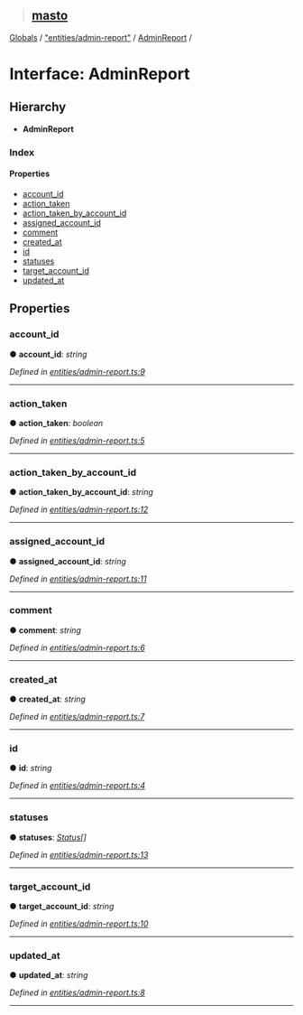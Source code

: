 > ## [masto](../README.md)

[Globals](../globals.md) / ["entities/admin-report"](../modules/_entities_admin_report_.md) / [AdminReport](_entities_admin_report_.adminreport.md) /

# Interface: AdminReport

## Hierarchy

* **AdminReport**

### Index

#### Properties

* [account_id](_entities_admin_report_.adminreport.md#account_id)
* [action_taken](_entities_admin_report_.adminreport.md#action_taken)
* [action_taken_by_account_id](_entities_admin_report_.adminreport.md#action_taken_by_account_id)
* [assigned_account_id](_entities_admin_report_.adminreport.md#assigned_account_id)
* [comment](_entities_admin_report_.adminreport.md#comment)
* [created_at](_entities_admin_report_.adminreport.md#created_at)
* [id](_entities_admin_report_.adminreport.md#id)
* [statuses](_entities_admin_report_.adminreport.md#statuses)
* [target_account_id](_entities_admin_report_.adminreport.md#target_account_id)
* [updated_at](_entities_admin_report_.adminreport.md#updated_at)

## Properties

###  account_id

● **account_id**: *string*

*Defined in [entities/admin-report.ts:9](https://github.com/neet/masto.js/blob/80b1796/src/entities/admin-report.ts#L9)*

___

###  action_taken

● **action_taken**: *boolean*

*Defined in [entities/admin-report.ts:5](https://github.com/neet/masto.js/blob/80b1796/src/entities/admin-report.ts#L5)*

___

###  action_taken_by_account_id

● **action_taken_by_account_id**: *string*

*Defined in [entities/admin-report.ts:12](https://github.com/neet/masto.js/blob/80b1796/src/entities/admin-report.ts#L12)*

___

###  assigned_account_id

● **assigned_account_id**: *string*

*Defined in [entities/admin-report.ts:11](https://github.com/neet/masto.js/blob/80b1796/src/entities/admin-report.ts#L11)*

___

###  comment

● **comment**: *string*

*Defined in [entities/admin-report.ts:6](https://github.com/neet/masto.js/blob/80b1796/src/entities/admin-report.ts#L6)*

___

###  created_at

● **created_at**: *string*

*Defined in [entities/admin-report.ts:7](https://github.com/neet/masto.js/blob/80b1796/src/entities/admin-report.ts#L7)*

___

###  id

● **id**: *string*

*Defined in [entities/admin-report.ts:4](https://github.com/neet/masto.js/blob/80b1796/src/entities/admin-report.ts#L4)*

___

###  statuses

● **statuses**: *[Status](_entities_status_.status.md)[]*

*Defined in [entities/admin-report.ts:13](https://github.com/neet/masto.js/blob/80b1796/src/entities/admin-report.ts#L13)*

___

###  target_account_id

● **target_account_id**: *string*

*Defined in [entities/admin-report.ts:10](https://github.com/neet/masto.js/blob/80b1796/src/entities/admin-report.ts#L10)*

___

###  updated_at

● **updated_at**: *string*

*Defined in [entities/admin-report.ts:8](https://github.com/neet/masto.js/blob/80b1796/src/entities/admin-report.ts#L8)*

___
